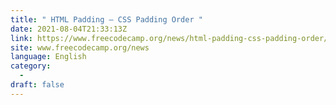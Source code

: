 ```yaml
---
title: " HTML Padding – CSS Padding Order "
date: 2021-08-04T21:33:13Z
link: https://www.freecodecamp.org/news/html-padding-css-padding-order/?utm_medium=RSS&utm_source=news.12bit.vn
site: www.freecodecamp.org/news
language: English
category:
  -   
draft: false
---
```

